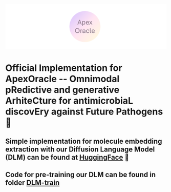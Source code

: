 ![ApexOracle](./hf.png)
# Official Implementation for ApexOracle -- Omnimodal pRedictive and generative ArhiteCture for antimicrobiaL discovEry against Future Pathogens 🦠
## Simple implementation for molecule embedding extraction with our Diffusion Language Model (DLM) can be found at [HuggingFace](https://huggingface.co/Kiria-Nozan/ApexOracle) 🤗
## Code for pre-training our DLM can be found in folder [DLM-train](./dlm)
